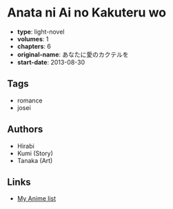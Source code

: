 # Anata ni Ai no Kakuteru wo

-   **type**: light-novel
-   **volumes**: 1
-   **chapters**: 6
-   **original-name**: あなたに愛のカクテルを
-   **start-date**: 2013-08-30

## Tags

-   romance
-   josei

## Authors

-   Hirabi
-   Kumi (Story)
-   Tanaka (Art)

## Links

-   [My Anime list](https://myanimelist.net/manga/105385/Anata_ni_Ai_no_Kakuteru_wo)
